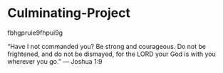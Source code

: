 # Culminating-Project
fbhgpruie9fhpui9g
 
“Have I not commanded you? Be strong and courageous. Do not be frightened, and do not be dismayed, for the LORD your God is with you wherever you go.” — Joshua 1:9

